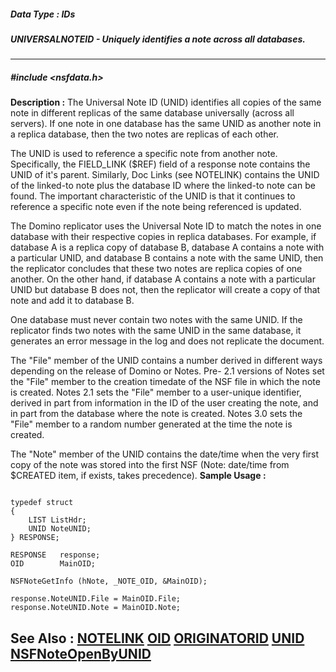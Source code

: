 ##### Data Type : IDs
##### UNIVERSALNOTEID - Uniquely identifies a note across all databases.
---
##### #include <nsfdata.h>
**Description :**
The Universal Note ID (UNID) identifies all copies of the same note in 
different replicas of the same database universally (across all servers).  If 
one note in one database has the same UNID as another note in a replica 
database, then the two notes are replicas of each other.

The UNID is used to reference a specific note from another note. Specifically, 
the FIELD_LINK ($REF) field of a response note contains the UNID of it's 
parent.  Similarly, Doc Links (see NOTELINK) contains the UNID of the linked-to 
note plus the database ID where the linked-to note can be found. The important 
characteristic of the UNID is that it continues to reference a specific note 
even if the note being referenced is updated.

The Domino replicator uses the Universal Note ID to match the notes in one 
database with their respective copies in replica databases. For example, if 
database A is a replica copy of database B, database A contains a note with a 
particular UNID, and database B contains a note with the same UNID, then the 
replicator concludes that these two notes are replica copies of one another. On 
the other hand, if database A contains a note with a particular UNID but 
database B does not, then the replicator will create a copy of that note and 
add it to database B.  

One database must never contain two notes with the same UNID. If the replicator 
finds two notes with the same UNID in the same database, it generates an error 
message in the log and does not replicate the document.

The "File" member of the UNID contains a number derived in different ways 
depending on the release of Domino or Notes.  Pre- 2.1 versions of Notes set 
the "File" member to the creation timedate of the NSF file in which the note is 
created. Notes 2.1 sets the "File" member to a user-unique identifier, derived 
in part from information in the ID of the user creating the note, and in part 
from the database where the note is created.  Notes 3.0 sets the "File" member 
to a random number generated at the time the note is created.

The "Note" member of the UNID contains the date/time when the very first copy 
of the note was stored into the first NSF (Note: date/time from $CREATED item, 
if exists, takes precedence).
**Sample Usage :**
```

typedef struct 
{
    LIST ListHdr;
    UNID NoteUNID;
} RESPONSE;

RESPONSE   response;
OID        MainOID;

NSFNoteGetInfo (hNote, _NOTE_OID, &MainOID);

response.NoteUNID.File = MainOID.File;
response.NoteUNID.Note = MainOID.Note;

```
**See Also :**
[NOTELINK](D:/md_files/NOTELINK.md)
[OID](D:/md_files/OID.md)
[ORIGINATORID](D:/md_files/ORIGINATORID.md)
[UNID](D:/md_files/UNID.md)
[NSFNoteOpenByUNID](D:/md_files/NSFNoteOpenByUNID.md)
---
